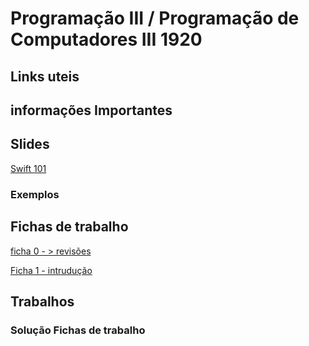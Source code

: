 # Programação III / Programação de Computadores III  1920 #

## Links uteis ##




## informações Importantes ##



## Slides ##


[Swift 101](https://bitbucket.org/GoncaloaaF/piii1920/downloads/Swift_101.pdf)



### Exemplos  ###





## Fichas de trabalho ##

[ficha 0 - > revisões](https://bitbucket.org/GoncaloaaF/piii1920/downloads/ficha_0.pdf)

[Ficha 1 - intrudução](https://bitbucket.org/GoncaloaaF/piii1920/downloads/ISTEC_ficha_funcs.pdf)




## Trabalhos ##



### Solução Fichas de trabalho ###






